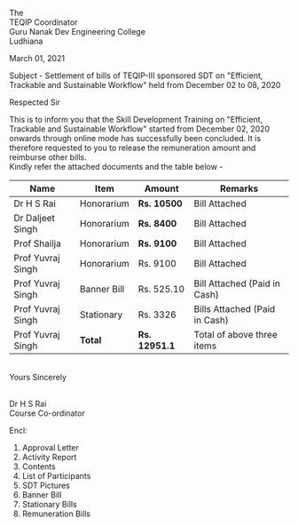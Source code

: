 
The   
TEQIP Coordinator  
Guru Nanak Dev Engineering College  
Ludhiana   

March 01, 2021
  
Subject - Settlement of bills of TEQIP-III sponsored SDT on "Efficient, Trackable and Sustainable Workflow" held from December 02 to 08, 2020   

Respected Sir  

This is to inform you that the Skill Development Training on "Efficient, Trackable and Sustainable Workflow" started from December 02, 2020
onwards through online mode has successfully been concluded. It is therefore requested to you to release the remuneration amount and reimburse other bills.  
Kindly refer the attached documents and the table below -  

|  Name   |   Item    |   Amount    |           Remarks                |
|   -------   |   ----    |   ------    |   -----------------------        |
|      Dr H S Rai      |  Honorarium  | **Rs. 10500** |   Bill Attached  |
|     Dr Daljeet Singh      |   Honorarium  | **Rs. 8400** |  Bill Attached  |
|     Prof Shailja    |   Honorarium  | **Rs. 9100** |  Bill Attached  |
|     Prof Yuvraj Singh      |   Honorarium  | Rs. 9100 |  Bill Attached  |
|     Prof Yuvraj Singh     |   Banner Bill  | Rs. 525.10 |  Bill Attached (Paid in Cash)|
|     Prof Yuvraj Singh     |   Stationary  | Rs. 3326|  Bills Attached (Paid in Cash) |
|     Prof Yuvraj Singh     |   **Total**  | **Rs. 12951.1**| Total of above three items |


<br>
Yours Sincerely  

<br>  
<br>  

Dr H S Rai 
<br> 
Course Co-ordinator  
  
 
Encl:  
1. Approval Letter
2. Activity Report  
4. Contents  
5. List of Participants
6. SDT Pictures
7. Banner Bill
8. Stationary Bills
9. Remuneration Bills







